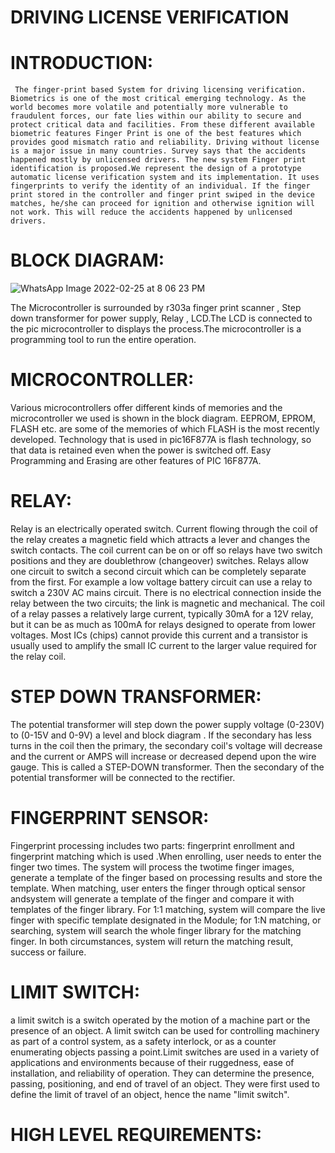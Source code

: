 # DRIVING LICENSE VERIFICATION
  
# INTRODUCTION:
     The finger-print based System for driving licensing verification. Biometrics is one of the most critical emerging technology. As the world becomes more volatile and potentially more vulnerable to fraudulent forces, our fate lies within our ability to secure and protect critical data and facilities. From these different available biometric features Finger Print is one of the best features which provides good mismatch ratio and reliability. Driving without license is a major issue in many countries. Survey says that the accidents happened mostly by unlicensed drivers. The new system Finger print identification is proposed.We represent the design of a prototype automatic license verification system and its implementation. It uses fingerprints to verify the identity of an individual. If the finger print stored in the controller and finger print swiped in the device matches, he/she can proceed for ignition and otherwise ignition will not work. This will reduce the accidents happened by unlicensed drivers.
     
# BLOCK DIAGRAM:
  ![WhatsApp Image 2022-02-25 at 8 06 23 PM](https://user-images.githubusercontent.com/98878142/155733653-e16e8ad9-de75-41d4-a894-eec8c7d4dca9.jpeg)
  
  The Microcontroller is surrounded by r303a finger print scanner , Step down transformer for power supply, Relay , LCD.The LCD is connected to the pic microcontroller to           displays the process.The microcontroller is a programming tool to run the entire operation.

# MICROCONTROLLER:
  Various microcontrollers offer different kinds of memories and the microcontroller we used is shown in the block diagram. EEPROM, EPROM, FLASH etc. are some of the memories of which FLASH is the most recently developed. Technology that is used in pic16F877A is flash technology, so that data is retained even when the power is switched off. Easy Programming and Erasing are other features of PIC 16F877A.
  
# RELAY:
  Relay is an electrically operated switch. Current flowing through the coil of the relay creates a magnetic field which attracts a lever and changes the switch contacts. The coil current can be on or off so relays have two switch positions and they are doublethrow (changeover) switches. Relays allow one circuit to switch a second circuit which can be completely separate from the first. For example a low voltage battery circuit can use a relay to switch a 230V AC mains circuit. There is no electrical connection inside the relay between the two circuits; the link is magnetic and mechanical. The coil of a relay passes a relatively large current, typically 30mA for a 12V relay, but it can be as much as 100mA for relays designed to operate from lower voltages. Most ICs (chips) cannot provide this current and a transistor is usually used to amplify the small IC current to the larger value required for the relay coil.
  
# STEP DOWN TRANSFORMER:
  The potential transformer will step down the power supply voltage (0-230V) to (0-15V and 0-9V) a level and block diagram . If the secondary has less turns in the coil then the primary, the secondary coil's voltage will decrease and the current or AMPS will increase or decreased depend upon the wire gauge. This is called a STEP-DOWN transformer. Then the secondary of the potential transformer will be connected to the rectifier.
  
# FINGERPRINT SENSOR:
  Fingerprint processing includes two parts: fingerprint enrollment and fingerprint matching which is used .When enrolling, user needs to enter the finger two times. The system will process the twotime finger images, generate a template of the finger based on processing results and store the template. When matching, user enters the finger through optical sensor andsystem will generate a template of the finger and compare it with templates of the finger library. For 1:1 matching, system will compare the live finger with specific template designated in the Module; for 1:N matching, or searching, system will search the whole finger library for the matching finger. In both circumstances, system will return the matching result, success or failure.
  
# LIMIT SWITCH:
 a limit switch is a switch operated by the motion of a machine part or the presence of an object. A limit switch can be used for controlling machinery as part of a control system, as a safety interlock, or as a counter enumerating objects passing a point.Limit switches are used in a variety of applications and environments because of their ruggedness, ease of installation, and reliability of operation. They can determine the presence, passing, positioning, and end of travel of an object. They were first used to define the limit of travel of an object, hence the name "limit switch".
 
# HIGH LEVEL REQUIREMENTS:
  
  
  


     
     
